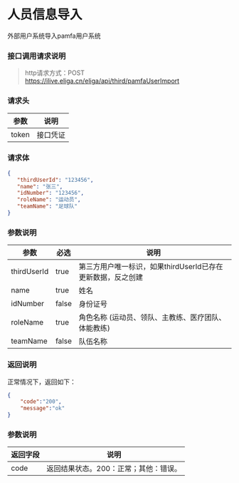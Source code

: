 # 人员信息导入
外部用户系统导入pamfa用户系统

### 接口调用请求说明
>http请求方式：POST https://ilive.eliga.cn/eliga/api/third/pamfaUserImport

### 请求头

| 参数  | 说明                                    |
|------|-----------------------------------------|
| token |    接口凭证                   |

### 请求体
```json
{
   "thirdUserId": "123456",
   "name": "张三",
   "idNumber": "123456",
   "roleName": "运动员",
   "teamName": "足球队"
}
```
### 参数说明

| 参数 | 必选  | 说明                                    |
|------|------|-----------------------------------------|
| thirdUserId | true  | 第三方用户唯一标识，如果thirdUserId已存在更新数据，反之创建              |
| name | true  | 姓名    |
| idNumber | false  | 身份证号    |
| roleName | true  | 角色名称 (运动员、领队、主教练、医疗团队、体能教练)   |
| teamName | false | 队伍名称   |



### 返回说明
正常情况下，返回如下：
```json
{
    "code":"200",
    "message":"ok"
}
```

### 参数说明

| 返回字段 | 说明                             |
|---------|----------------------------------|
| code   | 返回结果状态。200：正常；其他：错误。 |